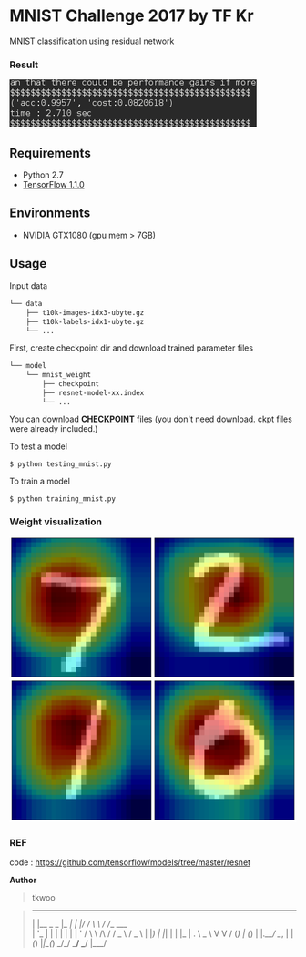 # MNIST Challenge 2017 by TF Kr
MNIST classification using residual network

### Result
![result](./result/mnist_result.png)

## Requirements

- Python 2.7
- [TensorFlow 1.1.0](https://github.com/tensorflow/tensorflow)

## Environments

- NVIDIA GTX1080 (gpu mem > 7GB)

## Usage  

Input data 

    └── data
        ├── t10k-images-idx3-ubyte.gz
        ├── t10k-labels-idx1-ubyte.gz
        └── ... 

First, create checkpoint dir and download trained parameter files  

    └── model
        └── mnist_weight
            ├── checkpoint 
            ├── resnet-model-xx.index
            └── ...

You can download [**CHECKPOINT**](https://www.dropbox.com/s/7yn3jlvj5saywuy/mnist_weight.zip?dl=0) files (you don't need download. ckpt files were already included.)
  
To test a model
    
    $ python testing_mnist.py  

To train a model

    $ python training_mnist.py

### Weight visualization
![visualization](./result/cam1.png)

### REF  
code : https://github.com/tensorflow/models/tree/master/resnet  

  
**Author**
>tkwoo  
  
> _             _____   _  __   __        __          
>| |__  _   _  |_   _| | |/ /   \ \      / /__   ___  
>| '_ \| | | |   | |   | ' /     \ \ /\ / / _ \ / _ \ 
>| |_) | |_| |   | |_  | . \ _    \ V  V / (_) | (_) |
>|_.__/ \__, |   |_(_) |_|\_(_)    \_/\_/ \___/ \___/ 
>       |___/                                         
  
